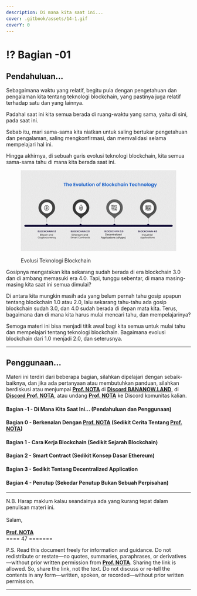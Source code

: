 ```yaml
---
description: Di mana kita saat ini...
cover: .gitbook/assets/14-1.gif
coverY: 0
---
```


# ⁉️ Bagian -01

## Pendahuluan...

Sebagaimana waktu yang relatif, begitu pula dengan pengetahuan dan pengalaman kita tentang teknologi blockchain, yang pastinya juga relatif terhadap satu dan yang lainnya.

Padahal saat ini kita semua berada di ruang-waktu yang sama, yaitu di sini, pada saat ini.

Sebab itu, mari sama-sama kita niatkan untuk saling bertukar pengetahuan dan pengalaman, saling mengkonfirmasi, dan memvalidasi selama mempelajari hal ini.

Hingga akhirnya, di sebuah garis evolusi teknologi blockchain, kita semua sama-sama tahu di mana kita berada saat ini.

<figure><img src=".gitbook/assets/0-1.gif" alt=""><figcaption><p>Evolusi Teknologi Blockchain</p></figcaption></figure>

Gosipnya mengatakan kita sekarang sudah berada di era blockchain 3.0 dan di ambang memasuki era 4.0. Tapi, tunggu sebentar, di mana masing-masing kita saat ini semua dimulai?

Di antara kita mungkin masih ada yang belum pernah tahu gosip apapun tentang blockchain 1.0 atau 2.0, lalu sekarang tahu-tahu ada gosip blockchain sudah 3.0, dan 4.0 sudah berada di depan mata kita. Terus, bagaimana dan di mana kita harus mulai mencari tahu, dan mempelajarinya?

Semoga materi ini bisa menjadi titik awal bagi kita semua untuk mulai tahu dan mempelajari tentang teknologi blockchain. Bagaimana evolusi blockchain dari 1.0 menjadi 2.0, dan seterusnya.

***

## Penggunaan...

Materi ini terdiri dari beberapa bagian, silahkan dipelajari dengan sebaik-baiknya, dan jika ada pertanyaan atau membutuhkan panduan, silahkan berdiskusi atau menjumpai [**Prof. NOTA**](https://nota.endhonesa.com/) di [**Discord BANANOW.LAND**](https://discord.gg/59p7q8Kqec), di [**Discord Prof. NOTA**](https://discord.gg/5KrsT6MbFm), atau undang [**Prof. NOTA**](https://nota.endhonesa.com/) ke Discord komunitas kalian.

#### Bagian -1 - Di Mana Kita Saat Ini... (Pendahuluan dan Penggunaan)

#### Bagian 0 - Berkenalan Dengan [Prof. NOTA](https://nota.endhonesa.com/) (Sedikit Cerita Tentang [Prof. NOTA](https://nota.endhonesa.com/))&#x20;

#### Bagian 1 - Cara Kerja Blockchain (Sedikit Sejarah Blockchain)

#### Bagian 2 - Smart Contract (Sedikit Konsep Dasar Ethereum)

#### Bagian 3 - Sedikit Tentang Decentralized Application

#### Bagian 4 - Penutup (Sekedar Penutup Bukan Sebuah Perpisahan)

***

N.B. Harap maklum kalau seandainya ada yang kurang tepat dalam penulisan materi ini.\
\
Salam,\
\
[**Prof. NOTA**](https://nota.endhonesa.com/)\
\==== 47 =======

P.S. Read this document freely for information and guidance. Do not redistribute or restate—no quotes, summaries, paraphrases, or derivatives—without prior written permission from [**Prof. NOTA**](https://nota.endhonesa.com/). Sharing the link is allowed. So, share the link, not the text. Do not discuss or re-tell the contents in any form—written, spoken, or recorded—without prior written permission.

***

